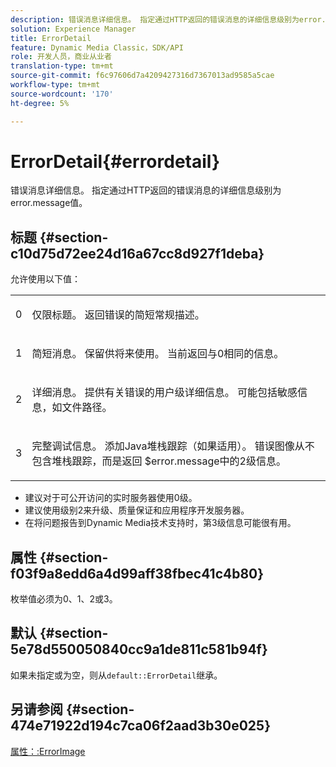 ```yaml
---
description: 错误消息详细信息。 指定通过HTTP返回的错误消息的详细信息级别为error.message值。
solution: Experience Manager
title: ErrorDetail
feature: Dynamic Media Classic，SDK/API
role: 开发人员，商业从业者
translation-type: tm+mt
source-git-commit: f6c97606d7a4209427316d7367013ad9585a5cae
workflow-type: tm+mt
source-wordcount: '170'
ht-degree: 5%

---
```



# ErrorDetail{#errordetail}

错误消息详细信息。 指定通过HTTP返回的错误消息的详细信息级别为error.message值。

## 标题 {#section-c10d75d72ee24d16a67cc8d927f1deba}

允许使用以下值：

<table id="simpletable_7904444FF9F14D678F05094CA9E45664"> 
 <tr class="strow"> 
  <td class="stentry"> <p>0 </p></td> 
  <td class="stentry"> <p>仅限标题。 返回错误的简短常规描述。 </p></td> 
 </tr> 
 <tr class="strow"> 
  <td class="stentry"> <p>1 </p></td> 
  <td class="stentry"> <p>简短消息。 保留供将来使用。 当前返回与0相同的信息。 </p></td> 
 </tr> 
 <tr class="strow"> 
  <td class="stentry"> <p>2 </p></td> 
  <td class="stentry"> <p>详细消息。 提供有关错误的用户级详细信息。 可能包括敏感信息，如文件路径。 </p></td> 
 </tr> 
 <tr class="strow"> 
  <td class="stentry"> <p>3 </p></td> 
  <td class="stentry"> <p>完整调试信息。 添加Java堆栈跟踪（如果适用）。 错误图像从不包含堆栈跟踪，而是返回<span class="codeph"> $error.message</span>中的2级信息。 </p></td> 
 </tr> 
</table>

* 建议对于可公开访问的实时服务器使用0级。
* 建议使用级别2来升级、质量保证和应用程序开发服务器。
* 在将问题报告到Dynamic Media技术支持时，第3级信息可能很有用。

## 属性 {#section-f03f9a8edd6a4d99aff38fbec41c4b80}

枚举值必须为0、1、2或3。

## 默认 {#section-5e78d550050840cc9a1de811c581b94f}

如果未指定或为空，则从`default::ErrorDetail`继承。

## 另请参阅 {#section-474e71922d194c7ca06f2aad3b30e025}

[属性：:ErrorImage](../../../../../ir-api/material-cat/image-rendering-api-ref/c-ir-material-catalog/c-ir-attributes-reference/r-ir-errorimage.md#reference-b58bdaba96074c52802ca8dc54bfe2f0)

